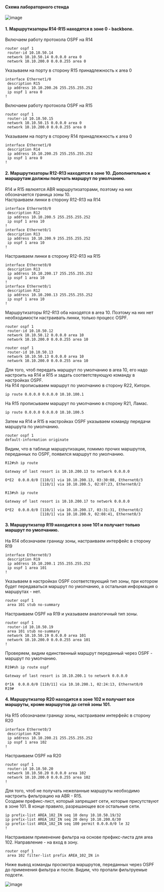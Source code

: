 #### Схема лабораторного стенда

![image](https://github.com/verttte/otus-labs/assets/165086553/acf4e398-1b4a-483b-9ceb-eea317737a64)

#### 1. Маршрутизаторы R14-R15 находятся в зоне 0 - backbone.

Включаем работу протокола OSPF на R14  
```
router ospf 1
 router-id 10.10.50.14
 network 10.10.50.14 0.0.0.0 area 0
 network 10.10.200.0 0.0.0.255 area 0
```

Указываем на порту в сторону R15 принадлежность к area 0  
```
interface Ethernet1/0
 description R15
 ip address 10.10.200.26 255.255.255.252
 ip ospf 1 area 0
!
```

Включаем работу протокола OSPF на R15  
```
router ospf 1
 router-id 10.10.50.15
 network 10.10.50.15 0.0.0.0 area 0
 network 10.10.200.0 0.0.0.255 area 0
```

Указываем на порту в сторону R14 принадлежность к area 0  
```
interface Ethernet1/0
 description R14
 ip address 10.10.200.25 255.255.255.252
 ip ospf 1 area 0
!
```

#### 2. Маршрутизаторы R12-R13 находятся в зоне 10. Дополнительно к маршрутам должны получать маршрут по умолчанию.

R14 и R15 явлюятся ABR маршрутизаторами, поэтому на них обозначается граница зоны 10.  
Настраиваем линки в сторону R12-R13 на R14  
```
interface Ethernet0/0
 description R12
 ip address 10.10.200.5 255.255.255.252
 ip ospf 1 area 10
!
interface Ethernet0/1
 description R13
 ip address 10.10.200.9 255.255.255.252
 ip ospf 1 area 10
!
```

Настраиваем линки в сторону R12-R13 на R15  
```
interface Ethernet0/0
 description R13
 ip address 10.10.200.17 255.255.255.252
 ip ospf 1 area 10
!
interface Ethernet0/1
 description R12
 ip address 10.10.200.13 255.255.255.252
 ip ospf 1 area 10
!
```

Маршрутизаторы R12-R13 оба находятся в area 10. Поэтому на них нет необходимости настраивать линки, только процесс OSPF.  
```
router ospf 1
 router-id 10.10.50.12
 network 10.10.50.12 0.0.0.0 area 10
 network 10.10.200.0 0.0.0.255 area 10
```

```
router ospf 1
 router-id 10.10.50.13
 network 10.10.50.13 0.0.0.0 area 10
 network 10.10.200.0 0.0.0.255 area 10
```

Для того, чтоб передать маршрут по умолчанию в area 10, его надо настроить на  R14 и R15 и задать соответствующую команду в настройках OSPF.  
На R14 прописываем маршрут по умолчанию в сторону R22, Киторн.  
```
ip route 0.0.0.0 0.0.0.0 10.10.100.1
```

На R15 прописываем маршрут по умолчанию в сторону R21, Ламас.
```
ip route 0.0.0.0 0.0.0.0 10.10.100.5
```

Затем на R14 и R15 в настройках OSPF указываем команду передачи маршрута по умолчанию.  
```
router ospf 1
default-information originate
```

Видим, что в таблице маршрутизации, помимо прочих маршрутов, переданных по OSPF, появился маршрут по умолчанию.
```
R12#sh ip route

Gateway of last resort is 10.10.200.13 to network 0.0.0.0

O*E2  0.0.0.0/0 [110/1] via 10.10.200.13, 03:30:08, Ethernet0/3
                [110/1] via 10.10.200.5, 02:07:23, Ethernet0/2
```

```
R13#sh ip route

Gateway of last resort is 10.10.200.17 to network 0.0.0.0

O*E2  0.0.0.0/0 [110/1] via 10.10.200.17, 03:31:31, Ethernet0/2
                [110/1] via 10.10.200.9, 02:08:41, Ethernet0/3
```


#### 3. Маршрутизатор R19 находится в зоне 101 и получает только маршрут по умолчанию.

На R14 обозначаем границу зоны, настраиваем интерфейс в сторону R19  
```
interface Ethernet0/3
 description R19
 ip address 10.10.200.1 255.255.255.252
 ip ospf 1 area 101
!
```

Указываем в настройках OSPF соответствующий тип зоны, при котором будет передаваться маршрут по умолчанию, а остальная информация о маршрутах - нет.  
```
router ospf 1
 area 101 stub no-summary
```

Настраиваем OSPF на R19 и указываем аналогичный тип зоны.  

```
router ospf 1
 router-id 10.10.50.19
 area 101 stub no-summary
 network 10.10.50.19 0.0.0.0 area 101
 network 10.10.200.0 0.0.0.255 area 101
!
```

Проверяем, видим единственный маршрут переданный через OSPF - маршрут по умолчанию.  
```
R19#sh ip route ospf

Gateway of last resort is 10.10.200.1 to network 0.0.0.0

O*IA  0.0.0.0/0 [110/11] via 10.10.200.1, 02:24:13, Ethernet0/0
R19#
```

#### 4. Маршрутизатор R20 находится в зоне 102 и получает все маршруты, кроме маршрутов до сетей зоны 101.

На R15 обозначаем границу зоны, настраиваем интерфейс в сторону R20  
```
interface Ethernet0/3
 description R20
 ip address 10.10.200.21 255.255.255.252
 ip ospf 1 area 102
!
```

Настраиваем OSPF на R20  
```
router ospf 1
 router-id 10.10.50.20
 network 10.10.50.20 0.0.0.0 area 102
 network 10.10.200.0 0.0.0.255 area 102
!
```

Для того, чтоб не получать нежеланные маршруты необходимо настроить фильтрацию на ABR - R15.  
Создаем префикс-лист, который запрещает сети, которые присутствуют в зоне 101. В  конце правило, разрешающее все остальные сети.  
```
ip prefix-list AREA_102_IN seq 10 deny 10.10.50.19/32
ip prefix-list AREA_102_IN seq 20 deny 10.10.200.0/30
ip prefix-list AREA_102_IN seq 100 permit 0.0.0.0/0 le 32
!
```

Настраиваем применение фильтра на основе префикс-листа для area 102. Направление - на вход в зону.

```
router ospf 1
 area 102 filter-list prefix AREA_102_IN in
```

Ниже вывод команды просмотра маршрутов, переданных через OSPF до применения фильтра и после. Видим, что пропали фильтруемые подсети.

![image](https://github.com/verttte/otus-labs/assets/165086553/aeb420d8-86b8-4d8c-a3b6-a141d8dd8e45)


